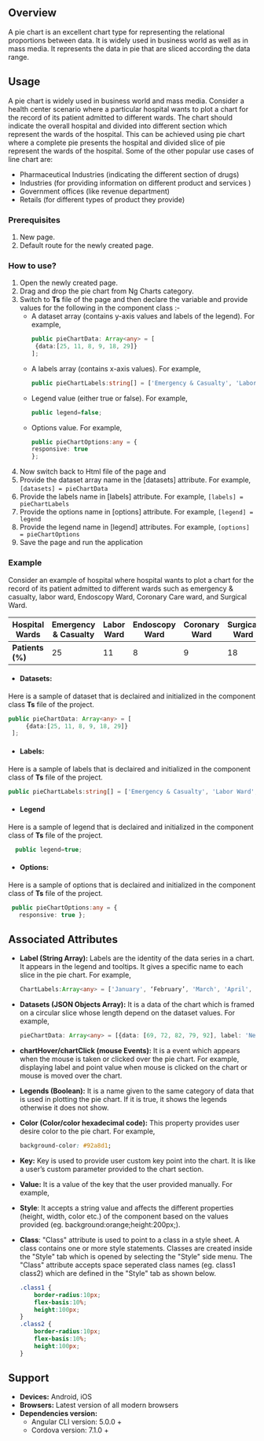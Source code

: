 ## Overview
A pie chart is an excellent chart type for representing the relational proportions between data. It is widely used in business world as well as in mass media. It represents the data in pie that are sliced according the data range.

## Usage
A pie chart is widely used in business world and mass media.
Consider a health center scenario where a particular hospital wants to plot a chart for the record of its patient admitted to different wards. The chart should indicate the overall hospital and divided into different section which represent the wards of the hospital. This can be achieved using  pie chart where a complete pie presents the hospital and divided slice of pie represent the wards of the hospital. 
Some of the other popular use cases of line chart are:
-   Pharmaceutical Industries (indicating the different section of drugs)
-   Industries (for providing information on different product and services )
-   Government offices (like revenue department)
-   Retails (for different types of product they provide)
### Prerequisites
1. New page.
2. Default route for the newly created page.
### How to use?
1. Open the newly created page.
2. Drag and drop the pie chart from Ng Charts category.
3. Switch to **Ts** file of the page and then declare the variable and provide values for the following in the component class :- 
    * A dataset array (contains y-axis values and labels of the legend). For example,
        ```typescript 
        public pieChartData: Array<any> = [
         {data:[25, 11, 8, 9, 18, 29]}
        ];
        ```
    * A labels array (contains x-axis values). For example,
        ```typescript
        public pieChartLabels:string[] = ['Emergency & Casualty', 'Labor Ward', 'Endoscopy Ward', 'Coronary Ward', 'Surgical Ward','General Ward'];
        ```
    * Legend value (either true or false). For example, 
        ```typescript
        public legend=false;
        ```
    * Options value. For example,
        ```typescript
        public pieChartOptions:any = {
        responsive: true
        };
        ```
4. Now switch back to Html file of the page and 
5. Provide the dataset array name in the [datasets] attribute. For example,
        ```
		[datasets] = pieChartData
		```
6. Provide the labels name in [labels] attribute. For example,
        ```
        [labels] = pieChartLabels
        ```
7. Provide the options name in [options] attribute. For example,
        ```
        [legend] = legend
        ```
8. Provide the legend name in [legend] attributes. For example,
        ```
		[options] = pieChartOptions
		```
9. Save the page and run the application 
### Example
Consider an example of hospital where hospital wants to plot a chart for the record of its patient admitted to different wards such as emergency & casualty, labor ward, Endoscopy Ward, Coronary Care ward, and Surgical Ward.

| Hospital Wards | Emergency &  Casualty | Labor Ward | Endoscopy Ward | Coronary Ward | Surgical Ward | General Ward |
| ------ | ------ | ------ | ------ | ------ | ------ | ------ |
| **Patients (%)** | 25 | 11 | 8 | 9 | 18 | 29 |

-   #### Datasets:
Here is a sample of dataset that is declaired and initialized in the component class **Ts** file of the project. 
```typescript
public pieChartData: Array<any> = [
     {data:[25, 11, 8, 9, 18, 29]}
 ];
```
-   #### Labels:
Here is a sample of labels that is declaired and initialized in the component class of **Ts** file of the project.
```typescript
public pieChartLabels:string[] = ['Emergency & Casualty', 'Labor Ward', 'Endoscopy Ward', 'Coronary Ward', 'Surgical Ward','General Ward'];
```
-   #### Legend
Here is a sample of legend that is declaired and initialized in the component class of **Ts** file of the project.
```typescript
  public legend=true;
```
-   #### Options:
Here is a sample of options that is declaired and initialized in the component class of **Ts** file of the project.
```typescript
 public pieChartOptions:any = {
   responsive: true };
```
## Associated Attributes
- **Label (String Array):** Labels are the identity of the data series in a chart. It appears in the legend and tooltips. It gives a specific name to each slice in the pie chart. For example, 
    ```typescript
    ChartLabels:Array<any> = ['January', ‘February’, 'March', 'April', 'May', 'June', 'July'];
    ```

-   **Datasets (JSON Objects Array):** It is a data of the chart which is framed on a circular slice whose length depend on the dataset values. For example,
    ```typescript
    pieChartData: Array<any> = [{data: [69, 72, 82, 79, 92], label: 'Net Profit Margin (%)'} ];
    ```
- **chartHover/chartClick (mouse Events):** It is a event which appears when the mouse is taken or clicked over the pie chart. For example, displaying label and point value when mouse is clicked on the chart or mouse is moved over the chart. 
- **Legends (Boolean):** It is a name given to the same category of data that is used in plotting the pie chart. If it is true, it shows the legends otherwise it does not show.
- **Color (Color/color hexadecimal code):** This property provides user desire color to the pie chart. For example, 
    ```css
    background-color: #92a8d1;
    ```

-   **Key:** Key is used to provide user custom key point into the chart. It is like a user’s custom parameter provided to the chart section.

-   **Value:** It is a value of the key that the user provided manually. For example,
- **Style**: It accepts a string value and affects the different properties (height, width, color etc.) of the component based on the values provided (eg. background:orange;height:200px;).

- **Class**: "Class" attribute is used to point to a class in a style sheet. A class contains one or more style statements. Classes are created inside the "Style" tab which is opened by selecting the "Style" side menu. The "Class" attribute accepts space seperated class names (eg. class1 class2) which are defined in the "Style" tab as shown below.
    ```css
    .class1 {
        border-radius:10px;
        flex-basis:10%;
        height:100px;
    }
    .class2 {
        border-radius:10px;
        flex-basis:10%;
        height:100px;
    }
    
    ```
## Support
- **Devices:** Android, iOS
- **Browsers:**  Latest version of all modern browsers
- **Dependencies version:** 
    - Angular CLI version: 5.0.0 + 
    - Cordova version: 7.1.0 +
